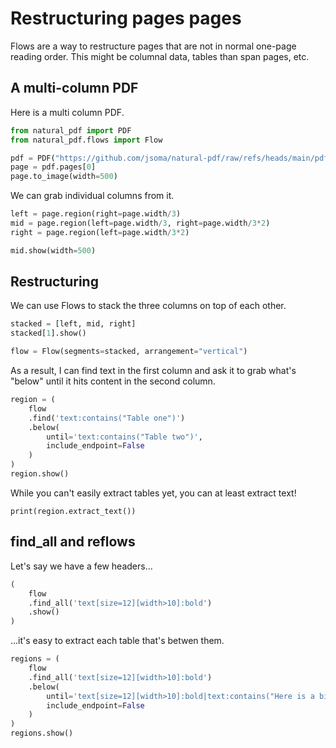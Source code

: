 # Restructuring pages pages

Flows are a way to restructure pages that are not in normal one-page reading order. This might be columnal data, tables than span pages, etc.

## A multi-column PDF

Here is a multi column PDF.

```python
from natural_pdf import PDF
from natural_pdf.flows import Flow

pdf = PDF("https://github.com/jsoma/natural-pdf/raw/refs/heads/main/pdfs/multicolumn.pdf")
page = pdf.pages[0]
page.to_image(width=500)
```

We can grab individual columns from it.

```python
left = page.region(right=page.width/3)
mid = page.region(left=page.width/3, right=page.width/3*2)
right = page.region(left=page.width/3*2)

mid.show(width=500)
```

## Restructuring

We can use Flows to stack the three columns on top of each other.

```python
stacked = [left, mid, right]
stacked[1].show()

flow = Flow(segments=stacked, arrangement="vertical")
```

As a result, I can find text in the first column and ask it to grab what's "below" until it hits content in the second column.

```python
region = (
    flow
    .find('text:contains("Table one")')
    .below(
        until='text:contains("Table two")',
        include_endpoint=False
    )
)
region.show()
```

While you can't easily extract tables yet, you can at least extract text!

```pdf
print(region.extract_text())
```

## find_all and reflows

Let's say we have a few headers...
```python
(
    flow
    .find_all('text[size=12][width>10]:bold')
    .show()
)
```

...it's easy to extract each table that's betwen them.

```python
regions = (
    flow
    .find_all('text[size=12][width>10]:bold')
    .below(
        until='text[size=12][width>10]:bold|text:contains("Here is a bit")',
        include_endpoint=False
    )
)
regions.show()
```